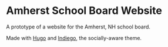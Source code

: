 # Amherst School Board Website

A prototype of a website for the Amherst, NH school board.

Made with [Hugo](https://gohugo.io/) and [Indiego](https://www.indiego.org.uk/), the socially-aware theme.
